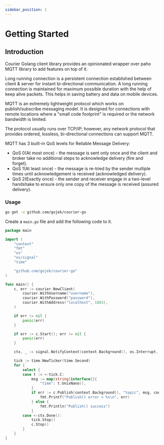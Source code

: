 ```yaml
---
sidebar_position: 1
---
```


# Getting Started

## Introduction

Courier Golang client library provides an opinionated wrapper over paho MQTT library to add features on top of it.

Long running connection is a persistent connection established between client & server for instant bi-directional communication. A long running connection is maintained for maximum possible duration with the help of keep alive packets. This helps in saving battery and data on mobile devices.

MQTT is an extremely lightweight protocol which works on publish/subscribe messaging model. It is designed for connections with remote locations where a "small code footprint" is required or the network bandwidth is limited.

The protocol usually runs over TCP/IP; however, any network protocol that provides ordered, lossless, bi-directional connections can support MQTT.

MQTT has 3 built-in QoS levels for Reliable Message Delivery:

- QoS 0(At most once) - the message is sent only once and the client and broker take no additional steps to acknowledge delivery (fire and forget).
- QoS 1(At least once) - the message is re-tried by the sender multiple times until acknowledgement is received (acknowledged delivery).
- QoS 2(Exactly once) - the sender and receiver engage in a two-level handshake to ensure only one copy of the message is received (assured delivery).

### Usage

```bash
go get -u github.com/gojek/courier-go
```

Create a `main.go` file and add the following code to it.

```go
package main

import (
	"context"
	"fmt"
	"os"
	"os/signal"
	"time"

	"github.com/gojek/courier-go"
)

func main() {
	c, err := courier.NewClient(
		courier.WithUsername("username"),
		courier.WithPassword("password"),
		courier.WithAddress("localhost", 1883),
	)

	if err != nil {
		panic(err)
	}

	if err := c.Start(); err != nil {
		panic(err)
	}

	ctx, _ := signal.NotifyContext(context.Background(), os.Interrupt, os.Kill)

	tick := time.NewTicker(time.Second)
	for {
		select {
		case t := <-tick.C:
			msg := map[string]interface{}{
				"time": t.UnixNano(),
			}
			if err := c.Publish(context.Background(), "topic", msg, courier.QOSOne); err != nil {
				fmt.Printf("Publish() error = %s\n", err)
			} else {
				fmt.Println("Publish() success")
			}
		case <-ctx.Done():
			tick.Stop()
			c.Stop()
		}
	}
}
```
